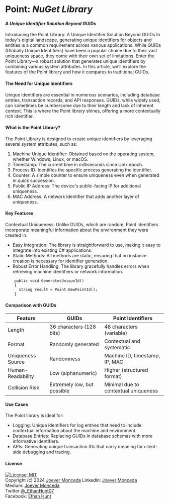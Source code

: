 # Point: _NuGet Library_
#### _A Unique Identifier Solution Beyond GUIDs_

Introducing the Point Library: A Unique Identifier Solution Beyond GUIDs
In today's digital landscape, generating unique identifiers for objects and entities is a common requirement across various applications. While GUIDs (Globally Unique Identifiers) have been a popular choice due to their vast uniqueness space, they come with their own set of limitations. Enter the Point Library—a robust solution that generates unique identifiers by combining various system attributes. In this article, we’ll explore the features of the Point library and how it compares to traditional GUIDs.

#### The Need for Unique Identifiers
Unique identifiers are essential in numerous scenarios, including database entries, transaction records, and API responses. GUIDs, while widely used, can sometimes be cumbersome due to their length and lack of inherent context. This is where the Point library shines, offering a more contextually rich identifier.

#### What is the Point Library?
The Point Library is designed to create unique identifiers by leveraging several system attributes, such as:   
1. Machine Unique Identifier: Obtained based on the operating system, whether Windows, Linux, or macOS.
2. Timestamp: The current time in milliseconds since Unix epoch.
3. Process ID: Identifies the specific process generating the identifier.
4. Counter: A simple counter to ensure uniqueness even when generated in quick succession.
5. Public IP Address: The device's public-facing IP for additional uniqueness.
6. MAC Address: A network identifier that adds another layer of uniqueness.

#### Key Features
Contextual Uniqueness: Unlike GUIDs, which are random, Point identifiers incorporate meaningful information about the environment they were created in.    

- Easy Integration: The library is straightforward to use, making it easy to integrate into existing C# applications.
- Static Methods: All methods are static, ensuring that no instance creation is necessary for identifier generation.
- Robust Error Handling: The library gracefully handles errors when retrieving machine identifiers or network information.
```
    public void GeneratesUniqueId()
    {
      string result = Point.NewPointId();
    }
```


#### Comparison with GUIDs
| Feature                | GUIDs                               | Point Identifiers                      |
|-----------------------|-------------------------------------|----------------------------------------|
| Length                | 36 characters (128 bits)           | 48 characters (variable)              |
| Format                | Randomly generated                  | Contextual and systematic              |
| Uniqueness Source     | Randomness                          | Machine ID, timestamp, IP, MAC        |
| Human-Readability     | Low (alphanumeric)                  | Higher (structured format)             |
| Collision Risk        | Extremely low, but possible         | Minimal due to contextual uniqueness    |

#### Use Cases
The Point library is ideal for:
- Logging: Unique identifiers for log entries that need to include contextual information about the machine and environment.
- Database Entries: Replacing GUIDs in database schemas with more informative identifiers.
- APIs: Generating unique transaction IDs that carry meaning for client-side debugging and tracing.


#### License 
  [![License: MIT](https://img.shields.io/badge/License-MIT-yellow.svg)](https://opensource.org/licenses/MIT)  
  Copyright (c) 2024 [Joever Monceda](https://github.com/Ethan0007)
Linkedin: [Joever Monceda](https://www.linkedin.com/in/joever-monceda-55242779/)  
  Medium: [Joever Monceda](https://medium.com/@joever.monceda/new-net-core-vuejs-vuex-router-webpack-starter-kit-e94b6fdb7481)  
  Twitter [@_EthanHunt07](https://twitter.com/_EthanHunt07)  
  Facebook: [Ethan Hunt](https://www.facebook.com/nethan.hound.3/)